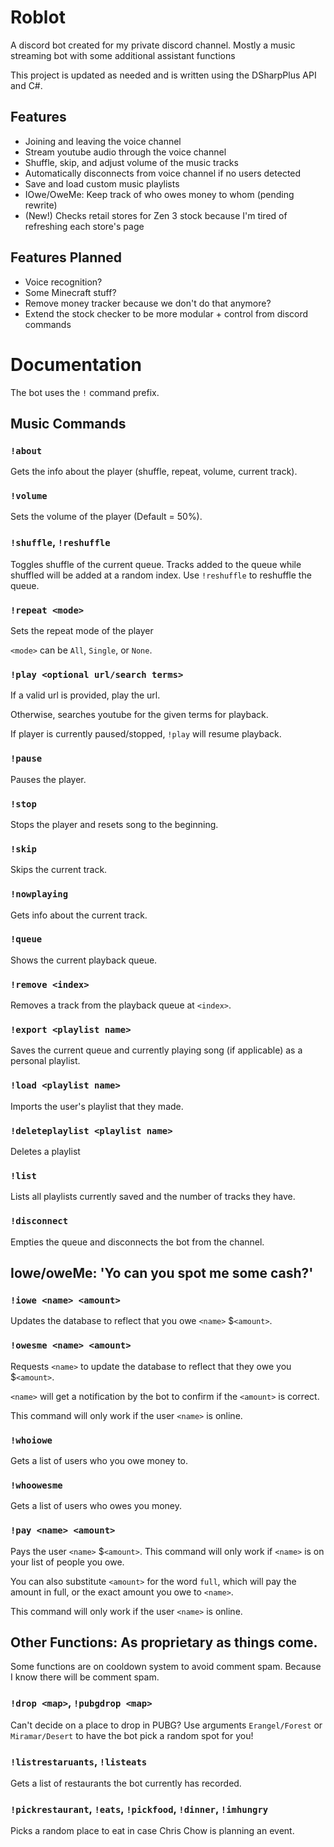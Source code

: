 # Roblot

A discord bot created for my private discord channel. Mostly a music streaming bot with some additional assistant functions

This project is updated as needed and is written using the DSharpPlus API and C#.

## Features

* Joining and leaving the voice channel
* Stream youtube audio through the voice channel
* Shuffle, skip, and adjust volume of the music tracks
* Automatically disconnects from voice channel if no users detected
* Save and load custom music playlists
* IOwe/OweMe: Keep track of who owes money to whom (pending rewrite)
* (New!) Checks retail stores for Zen 3 stock because I'm tired of refreshing each store's page

## Features Planned

* Voice recognition?
* Some Minecraft stuff?
* Remove money tracker because we don't do that anymore?
* Extend the stock checker to be more modular + control from discord commands

# Documentation

The bot uses the `!` command prefix.

## Music Commands

### `!about`

Gets the info about the player (shuffle, repeat, volume, current track).

### `!volume`

Sets the volume of the player (Default = 50%).

### `!shuffle`, `!reshuffle`

Toggles shuffle of the current queue. Tracks added to the queue while shuffled will be added at a random index.
Use `!reshuffle` to reshuffle the queue.

### `!repeat <mode>`

Sets the repeat mode of the player

`<mode>` can be `All`, `Single`, or `None`.

### `!play <optional url/search terms>`

If a valid url is provided, play the url.

Otherwise, searches youtube for the given terms for playback.

If player is currently paused/stopped, `!play` will resume playback.

### `!pause`

Pauses the player.

### `!stop`

Stops the player and resets song to the beginning.

### `!skip`

Skips the current track.

### `!nowplaying`

Gets info about the current track.

### `!queue`

Shows the current playback queue.

### `!remove <index>`

Removes a track from the playback queue at `<index>`.

### `!export <playlist name>`

Saves the current queue and currently playing song (if applicable) as a personal playlist.

### `!load <playlist name>`

Imports the user's playlist that they made.

### `!deleteplaylist <playlist name>`

Deletes a playlist

### `!list`

Lists all playlists currently saved and the number of tracks they have.

### `!disconnect`

Empties the queue and disconnects the bot from the channel.

## Iowe/oweMe: 'Yo can you spot me some cash?'

### `!iowe <name> <amount>` 

Updates the database to reflect that you owe `<name>` $`<amount>`.

### `!owesme <name> <amount>`

Requests `<name>` to update the database to reflect that they owe you $`<amount>`. 

`<name>` will get a notification by the bot to confirm if the `<amount>` is correct.

This command will only work if the user `<name>` is online.

### `!whoiowe`

Gets a list of users who you owe money to.

### `!whoowesme`

Gets a list of users who owes you money.

### `!pay <name> <amount>`

Pays the user `<name>` $`<amount>`. This command will only work if `<name>` is on your list of people you owe.

You can also substitute `<amount>` for the word `full`, which will pay the amount in full, or the exact amount you owe to `<name>`.

This command will only work if the user `<name>` is online.

## Other Functions: As proprietary as things come.

Some functions are on cooldown system to avoid comment spam. Because I know there will be comment spam.

### `!drop <map>`, `!pubgdrop <map>`

Can't decide on a place to drop in PUBG? Use arguments `Erangel/Forest` or `Miramar/Desert` to have the bot pick a random spot for you!

### `!listrestaruants`, `!listeats`

Gets a list of restaurants the bot currently has recorded.

### `!pickrestaurant`, `!eats`, `!pickfood`, `!dinner`, `!imhungry`

Picks a random place to eat in case Chris Chow is planning an event.

